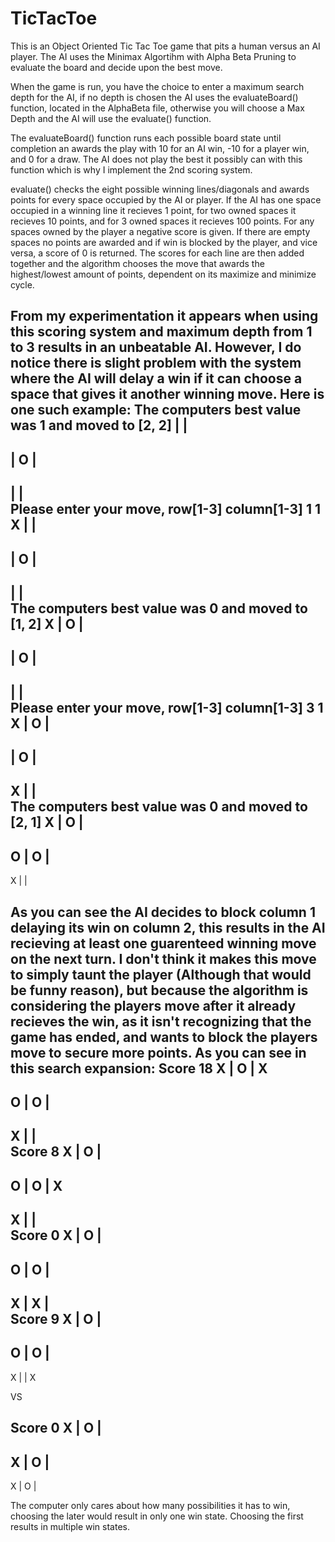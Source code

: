 # TicTacToe

This is an Object Oriented Tic Tac Toe game that pits a human versus an AI player.
The AI uses the Minimax Algortihm with Alpha Beta Pruning to evaluate the board and decide upon the best move.

When the game is run, you have the choice to enter a maximum search depth for the AI,
if no depth is chosen the AI uses the evaluateBoard() function, located in the AlphaBeta file, otherwise you will choose a Max Depth
and the AI will use the evaluate() function.

The evaluateBoard() function runs each possible board state until completion an awards the play with 10 for an AI win, -10 for a player win, and 0 for a draw. The AI does not play the best it possibly can with this function which is why I implement the 2nd scoring system.

evaluate() checks the eight possible winning lines/diagonals and awards points for every space occupied by the AI or player.
If the AI has one space occupied in a winning line it recieves 1 point, for two owned spaces it recieves 10 points, and for 3 owned spaces it recieves 100 points. For any spaces owned by the player a negative score is given. If there are empty spaces no points are awarded and if win is blocked by the player, and vice versa, a score of 0 is returned.
The scores for each line are then added together and the algorithm chooses the move that awards the highest/lowest amount of points, dependent on its maximize and minimize cycle.

From my experimentation it appears when using this scoring system and maximum depth from 1 to 3 results in an unbeatable AI. However, I do notice there is slight problem with the system where the AI will delay a win if it can choose a space that gives it another winning move. Here is one such example:
The computers best value was 1 and moved to [2, 2]
   |   |   
-----------
   | O |   
-----------
   |   |   
Please enter your move, row[1-3] column[1-3]
1 1
 X |   |   
-----------
   | O |   
-----------
   |   |   
The computers best value was 0 and moved to [1, 2]
 X | O |   
-----------
   | O |   
-----------
   |   |   
Please enter your move, row[1-3] column[1-3]
3 1
 X | O |   
-----------
   | O |   
-----------
 X |   |   
The computers best value was 0 and moved to [2, 1]
 X | O |   
-----------
 O | O |   
-----------
 X |   |   
 
 As you can see the AI decides to block column 1 delaying its win on column 2, this results in the AI recieving at least one guarenteed winning move on the next turn. I don't think it makes this move to simply taunt the player (Although that would be funny reason), but because the algorithm is considering the players move after it already recieves the win, as it isn't recognizing that the game has ended, and wants to block the players move to secure more points. As you can see in this search expansion:
 Score 18
 X | O | X 
-----------
 O | O |   
-----------
 X |   |   
Score 8
 X | O |   
-----------
 O | O | X 
-----------
 X |   |   
Score 0
 X | O |   
-----------
 O | O |   
-----------
 X | X |   
Score 9
 X | O |   
-----------
 O | O |   
-----------
 X |   | X 
 
 VS
 
 Score 0
 X | O |   
-----------
 X | O |   
-----------
 X | O |   
 
 The computer only cares about how many possibilities it has to win, choosing the later would result in only one win state. Choosing the first results in multiple win states.

